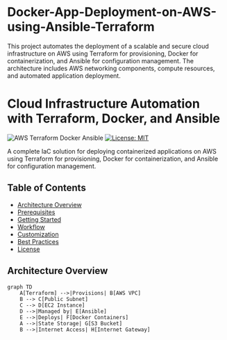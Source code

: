 # Docker-App-Deployment-on-AWS-using-Ansible-Terraform
This project automates the deployment of a scalable and secure cloud infrastructure on AWS using Terraform for provisioning, Docker for containerization, and Ansible for configuration management. The architecture includes AWS networking components, compute resources, and automated application deployment.

# Cloud Infrastructure Automation with Terraform, Docker, and Ansible

![AWS Terraform Docker Ansible](https://img.shields.io/badge/AWS-Terraform_Ansible_Docker-orange) 
[![License: MIT](https://img.shields.io/badge/License-MIT-blue.svg)](LICENSE)

A complete IaC solution for deploying containerized applications on AWS using Terraform for provisioning, Docker for containerization, and Ansible for configuration management.

## Table of Contents
- [Architecture Overview](#architecture-overview)
- [Prerequisites](#prerequisites)
- [Getting Started](#getting-started)
- [Workflow](#workflow)
- [Customization](#customization)
- [Best Practices](#best-practices)
- [License](#license)

## Architecture Overview

```mermaid
graph TD
    A[Terraform] -->|Provisions| B[AWS VPC]
    B --> C[Public Subnet]
    C --> D[EC2 Instance]
    D -->|Managed by| E[Ansible]
    E -->|Deploys| F[Docker Containers]
    A -->|State Storage| G[S3 Bucket]
    B -->|Internet Access| H[Internet Gateway]
